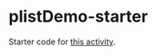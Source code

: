 # plistDemo-starter

Starter code for [this activity](https://github.com/Make-School-Courses/MOB-2.1-Local-Persistence-in-iOS/blob/master/Lessons/Lesson2/assignments/plist.md).
